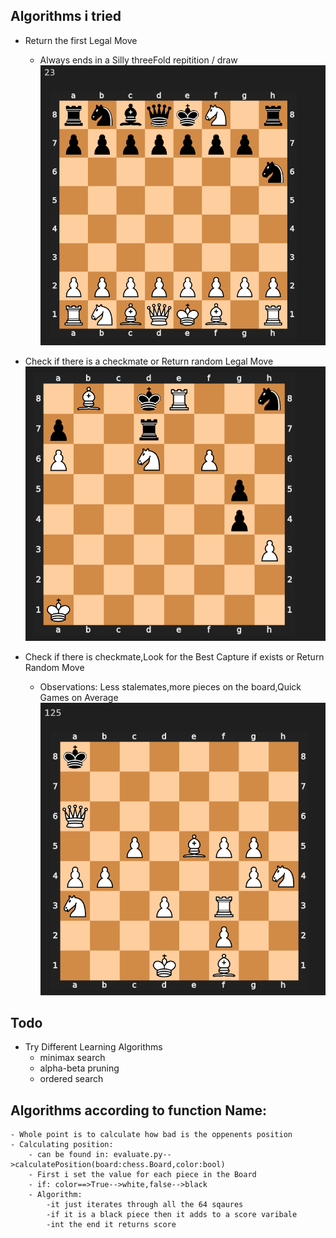 ## Algorithms i tried 

- Return the first Legal Move
    - Always ends in a Silly threeFold repitition / draw
    ![Alt text](/images/i1.png)

- Check if there is a checkmate or Return random Legal Move
    ![Alt text](/images/i2.png)

- Check if there is checkmate,Look for the Best Capture if exists or Return Random Move
    - Observations: Less stalemates,more pieces on the board,Quick Games on Average
    ![Alt text](/images/i3.png)



## Todo 

- Try Different Learning Algorithms
    - minimax search
    - alpha-beta pruning
    - ordered search 

## Algorithms according to function Name:

    - Whole point is to calculate how bad is the oppenents position
    - Calculating position:
        - can be found in: evaluate.py-->calculatePosition(board:chess.Board,color:bool)
        - First i set the value for each piece in the Board
        - if: color==>True-->white,false-->black
        - Algorithm:
            -it just iterates through all the 64 sqaures 
            -if it is a black piece then it adds to a score varibale
            -int the end it returns score



